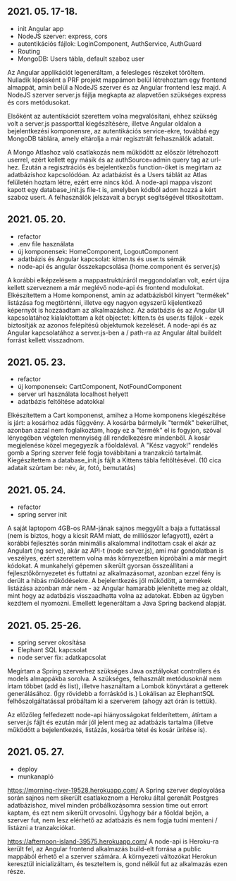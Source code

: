 ## 2021. 05. 17-18.
* init Angular app
* NodeJS szerver: express, cors
* autentikációs fájlok: LoginComponent, AuthService, AuthGuard
* Routing
* MongoDB: Users tábla, default szaboz user

Az Angular applikációt legeneráltam, a felesleges részeket töröltem.
Nulladik lépésként a PRF projekt mappámon belül létrehoztam egy frontend almappát, amin belül a NodeJS szerver és az Angular frontend
lesz majd. A NodeJS szerver server.js fájlja megkapta az alapvetően szükséges express és cors metódusokat.

Elsőként az autentikációt szerettem volna megvalósítani, ehhez szükség volt a server.js passporttal kiegészítésére,
illetve Angular oldalon a bejelentkezési komponensre, az autentikációs service-ekre, továbbá egy MongoDB táblára, amely
eltárolja a már regisztrált felhasználók adatait.

A Mongo Atlashoz való csatlakozás nem működött az először létrehozott userrel, ezért kellett egy másik és az
authSource=admin query tag az url-hez. Ezután a regisztrációs és bejelentkezős function-öket is megírtam az adatbázishoz kapcsolódóan.
Az adatbázist és a Users táblát az Atlas felületén hoztam létre, ezért erre nincs kód. A node-api mappa viszont kapott
egy database_init.js file-t is, amelyben kódból adom hozzá a kért szaboz usert.
A felhasználók jelszavait a bcrypt segítségével titkosítottam.

## 2021. 05. 20.
* refactor
* .env file használata
* új komponensek: HomeComponent, LogoutComponent
* adatbázis és Angular kapcsolat: kitten.ts és user.ts sémák
* node-api és angular összekapcsolása (home.component és server.js)

A korábbi elképzelésem a mappastruktúráról meggondolatlan volt, ezért újra kellett szerveznem a már meglévő node-api és frontend
modulokat.
Elkészítettem a Home komponenst, amin az adatbázisból kinyert "termékek" listázása fog megtörténni, illetve egy nagyon egyszerű kijelentkező
képernyőt is hozzáadtam az alkalmazáshoz.
Az adatbázis és az Angular UI kapcsolatához kialakítottam a két objectet: kitten.ts és user.ts fájlok - ezek biztosítják az azonos
felépítésű objektumok kezelését.
A node-api és az Angular kapcsolatához a server.js-ben a / path-ra az Angular által buildelt forrást kellett visszadnom.

## 2021. 05. 23.
* refactor
* új komponensek: CartComponent, NotFoundComponent
* server url használata localhost helyett
* adatbázis feltöltése adatokkal

Elkészítettem a Cart komponenst, amihez a Home komponens kiegészítése is járt: a kosárhoz adás függvény. A kosárba bármelyik "termék"
bekerülhet, azonban azzal nem foglalkoztam, hogy ez a "termék" el is fogyjon, szóval lényegében végtelen mennyiség áll rendelkezésre
mindenből.
A kosár megjelenése közel megegyezik a főoldaléval. A "Kész vagyok!" rendelés gomb a Spring szerver felé fogja továbbítani a tranzakció
tartalmát.
Kiegészítettem a database_init.js fájlt a Kittens tábla feltöltésével. (10 cica adatait szúrtam be: név, ár, fotó, bemutatás) 

## 2021. 05. 24.
* refactor
* spring server init

A saját laptopom 4GB-os RAM-jának sajnos meggyűlt a baja a futtatással (nem is biztos, hogy a kicsit RAM miatt, de milliószor lefagyott),
ezért a korábbi fejlesztés során minimális alkalommal indítottam csak el akár az Angulart (ng serve), akár az API-t (node server.js),
ami már gondolatban is veszélyes, ezért szerettem volna más környezetben kipróbálni a már megírt kódokat. A munkahelyi gépemen
sikerült gyorsan összeállítani a fejlesztőkörnyezetet és futtatni az alkalmazásomat, azonban ezzel fény is derült a hibás működésekre.
A bejelentkezés jól működött, a termékek listázása azonban már nem - az Angular hamarabb jelenítette meg az oldalt, mint hogy az
adatbázis visszaadhatta volna az adatokat. Ebben az ügyben kezdtem el nyomozni.
Emellett legeneráltam a Java Spring backend alapját.

## 2021. 05. 25-26.
* spring server okosítása
* Elephant SQL kapcsolat
* node server fix: adatkapcsolat

Megírtam a Spring szerverhez szükséges Java osztályokat controllers és models almappákba sorolva. A szükséges, felhasznált metódusoknál
nem írtam többet (add és list), illetve használtam a Lombok könyvtárat a getterek generálásához. (Így rövidebb a forráskód is.)
Lokálisan az ElephantSQL felhőszolgáltatással próbáltam ki a szerverem (ahogy azt órán is tettük).

Az előzőleg felfedezett node-api hiányosságokat felderítettem, átírtam a server.js fájlt és ezután már jól jelent meg az adatbázis
tartalma (illetve működött a bejelentkezés, listázás, kosárba tétel és kosár ürítése is).

## 2021. 05. 27.
* deploy
* munkanapló

https://morning-river-19528.herokuapp.com/ 
A Spring szerver deployolása során sajnos nem sikerült csatlakoznom a Heroku által gerenált Postgres adatbázishoz, mivel
minden próbálkozásomra session time out errort kaptam, és ezt nem sikerült orvosolni. Úgyhogy bár a főoldal bejön, a szerver fut,
nem lesz elérhető az adatbázis és nem fogja tudni menteni / listázni a tranzakciókat.

https://afternoon-island-39575.herokuapp.com/
A node-api is Heroku-ra került fel, az Angular frontend alkalmazás build-elt forrása a public mappából érhető el a szerver számára.
A környezeti változókat Herokun keresztül inicializáltam, és teszteltem is, gond nélkül fut az alkalmazás ezen része. 

